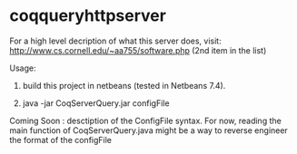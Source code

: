 coqqueryhttpserver
==================

For a high level decription of what this server does, visit:
http://www.cs.cornell.edu/~aa755/software.php (2nd item in the list)



Usage:
1) build this project in netbeans (tested in Netbeans 7.4). 

2) java -jar CoqServerQuery.jar configFile

Coming Soon : desctiption of the ConfigFile syntax. For now, reading the main function of CoqServerQuery.java might be a way to reverse engineer the format of the configFile
